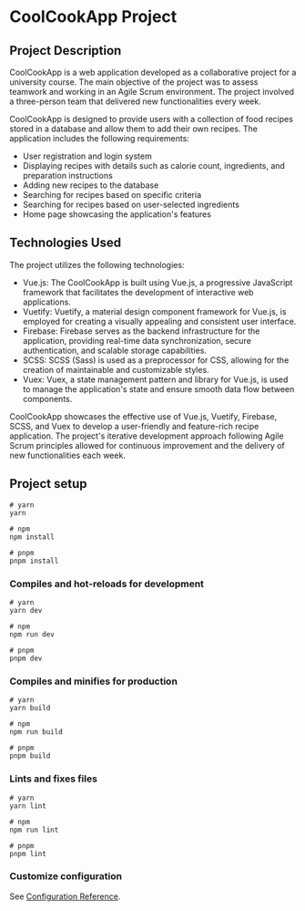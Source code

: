 # CoolCookApp Project
## Project Description
CoolCookApp is a web application developed as a collaborative project for a university course. The main objective of the project was to assess teamwork and working in an Agile Scrum environment. The project involved a three-person team that delivered new functionalities every week.

CoolCookApp is designed to provide users with a collection of food recipes stored in a database and allow them to add their own recipes. The application includes the following requirements:

- User registration and login system
- Displaying recipes with details such as calorie count, ingredients, and preparation instructions
- Adding new recipes to the database
- Searching for recipes based on specific criteria
- Searching for recipes based on user-selected ingredients
- Home page showcasing the application's features
  
## Technologies Used
The project utilizes the following technologies:

- Vue.js: The CoolCookApp is built using Vue.js, a progressive JavaScript framework that facilitates the development of interactive web applications.
- Vuetify: Vuetify, a material design component framework for Vue.js, is employed for creating a visually appealing and consistent user interface.
- Firebase: Firebase serves as the backend infrastructure for the application, providing real-time data synchronization, secure authentication, and scalable storage capabilities.
- SCSS: SCSS (Sass) is used as a preprocessor for CSS, allowing for the creation of maintainable and customizable styles.
- Vuex: Vuex, a state management pattern and library for Vue.js, is used to manage the application's state and ensure smooth data flow between components.

CoolCookApp showcases the effective use of Vue.js, Vuetify, Firebase, SCSS, and Vuex to develop a user-friendly and feature-rich recipe application. The project's iterative development approach following Agile Scrum principles allowed for continuous improvement and the delivery of new functionalities each week.

## Project setup

```
# yarn
yarn

# npm
npm install

# pnpm
pnpm install
```

### Compiles and hot-reloads for development

```
# yarn
yarn dev

# npm
npm run dev

# pnpm
pnpm dev
```

### Compiles and minifies for production

```
# yarn
yarn build

# npm
npm run build

# pnpm
pnpm build
```

### Lints and fixes files

```
# yarn
yarn lint

# npm
npm run lint

# pnpm
pnpm lint
```

### Customize configuration

See [Configuration Reference](https://vitejs.dev/config/).

